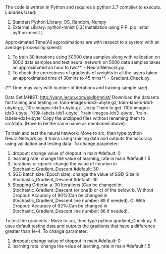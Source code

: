 
The code is written in Python and requires a python 2.7 compiler to execute.
Libraries Used:
1. Standart Python Library: OS, Random, Numpy
2. External Library: python-mnist 0.3( Installation using PIP: pip install python-mnist )

Approximated Time(All approximations are with respect to a system with an average processing speed):
1. To train 30 iterations using 50000 data samples along with validation on 5000 data samples and 
test neural network on 5000 data samples takes an approximated an hour to two**. - NeuralNetwork.py
2. To check the correctness of gradients of weights in all the layers taken an approximated time of 
30mins to 45 mins**. - Gradient_Check.py.

(** Time may vary with number of iterations and training sample size).


Data Set MNIST: http://yann.lecun.com/exdb/mnist/
Download the datasets for training and testing i.e. train-images-idx3-ubyte.gz, train-labels-idx1-ubyte.gz, 
t10k-images-idx3-ubyte.gz. 
Unzip Them to get 't10k-images-idx3-ubyte', 't10k-labels-idx1-ubyte', 'train-images-idx3-ubyte', 'train-labels-idx1-ubyte'
Copy the unzipped files without renaming them to src/data. (Have to be the same name as mentioned above).

To train and test the neural network:
Move to src, then type python NeuralNetwork.py.
It trains using training data and outputs the accuracy using validation and testing data.
To change parameter:
1. dropout: change value of dropout in main #default: 0
2. learning rate: change the value of learning_rate in main #default:1.5
3. iterations or epoch: change the value of iteration in Stochastic_Gradient_Descent #default: 30
4. SGD batch size (Epoch size): change the value of SGD_Size in Stochastic_Gradient_Descent #default: 10
5. Stopping Criteria:
   a. 30 Iterations (Can be changed in Stochastic_Gradient_Descent )or one(b or c) of the below.
   b. Without Dropout: Accuracy of 90%(Can be changed in Stochastic_Gradient_Descent line number: 89 if needed). 
   C. With Dropout: Accuracy of 92%(Can be changed in Stochastic_Gradient_Descent line number: 86 if needed).

To test the gradients :
Move to src, then type python gradient_Check.py.
It uses default testing data and outputs the gradients that have a difference greater than 1e-4.
To change parameter:
1. dropout: change value of dropout in main #default: 0
2. learning rate: change the value of learning_rate in main #default:1.5

